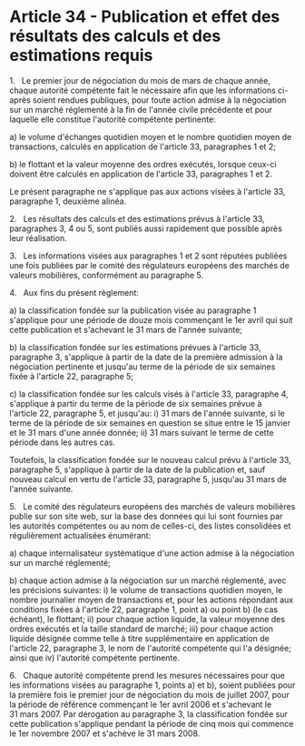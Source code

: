 # Article 34 - Publication et effet des résultats des calculs et des estimations requis


1.   Le premier jour de négociation du mois de mars de chaque année, chaque autorité compétente fait le nécessaire afin que les informations ci-après soient rendues publiques, pour toute action admise à la négociation sur un marché réglementé à la fin de l'année civile précédente et pour laquelle elle constitue l'autorité compétente pertinente:

a) le volume d'échanges quotidien moyen et le nombre quotidien moyen de transactions, calculés en application de l'article 33, paragraphes 1 et 2;

b) le flottant et la valeur moyenne des ordres exécutés, lorsque ceux-ci doivent être calculés en application de l'article 33, paragraphes 1 et 2.

Le présent paragraphe ne s'applique pas aux actions visées à l'article 33, paragraphe 1, deuxième alinéa.

2.   Les résultats des calculs et des estimations prévus à l'article 33, paragraphes 3, 4 ou 5, sont publiés aussi rapidement que possible après leur réalisation.

3.   Les informations visées aux paragraphes 1 et 2 sont réputées publiées une fois publiées par le comité des régulateurs européens des marchés de valeurs mobilières, conformément au paragraphe 5.

4.   Aux fins du présent règlement:

a) la classification fondée sur la publication visée au paragraphe 1 s'applique pour une période de douze mois commençant le 1er avril qui suit cette publication et s'achevant le 31 mars de l'année suivante;

b) la classification fondée sur les estimations prévues à l'article 33, paragraphe 3, s'applique à partir de la date de la première admission à la négociation pertinente et jusqu'au terme de la période de six semaines fixée à l'article 22, paragraphe 5;

c) la classification fondée sur les calculs visés à l'article 33, paragraphe 4, s'applique à partir du terme de la période de six semaines prévue à l'article 22, paragraphe 5, et jusqu'au: i) 31 mars de l'année suivante, si le terme de la période de six semaines en question se situe entre le 15 janvier et le 31 mars d'une année donnée; ii) 31 mars suivant le terme de cette période dans les autres cas.

Toutefois, la classification fondée sur le nouveau calcul prévu à l'article 33, paragraphe 5, s'applique à partir de la date de la publication et, sauf nouveau calcul en vertu de l'article 33, paragraphe 5, jusqu'au 31 mars de l'année suivante.

5.   Le comité des régulateurs européens des marchés de valeurs mobilières publie sur son site web, sur la base des données qui lui sont fournies par les autorités compétentes ou au nom de celles-ci, des listes consolidées et régulièrement actualisées énumérant:

a) chaque internalisateur systématique d'une action admise à la négociation sur un marché réglementé;

b) chaque action admise à la négociation sur un marché réglementé, avec les précisions suivantes: i) le volume de transactions quotidien moyen, le nombre journalier moyen de transactions et, pour les actions répondant aux conditions fixées à l'article 22, paragraphe 1, point a) ou point b) (le cas échéant), le flottant; ii) pour chaque action liquide, la valeur moyenne des ordres exécutés et la taille standard de marché; iii) pour chaque action liquide désignée comme telle à titre supplémentaire en application de l'article 22, paragraphe 3, le nom de l'autorité compétente qui l'a désignée; ainsi que iv) l'autorité compétente pertinente.

6.   Chaque autorité compétente prend les mesures nécessaires pour que les informations visées au paragraphe 1, points a) et b), soient publiées pour la première fois le premier jour de négociation du mois de juillet 2007, pour la période de référence commençant le 1er avril 2006 et s'achevant le 31 mars 2007. Par dérogation au paragraphe 3, la classification fondée sur cette publication s'applique pendant la période de cinq mois qui commence le 1er novembre 2007 et s'achève le 31 mars 2008.
